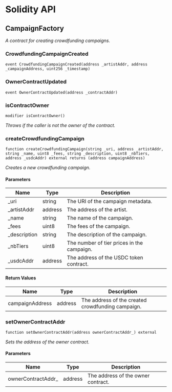# Solidity API

## CampaignFactory

_A contract for creating crowdfunding campaigns._

### CrowdfundingCampaignCreated

```solidity
event CrowdfundingCampaignCreated(address _artistAddr, address _campaignAddress, uint256 _timestamp)
```

### OwnerContractUpdated

```solidity
event OwnerContractUpdated(address _contractAddr)
```

### isContractOwner

```solidity
modifier isContractOwner()
```

_Throws if the caller is not the owner of the contract._

### createCrowdfundingCampaign

```solidity
function createCrowdfundingCampaign(string _uri, address _artistAddr, string _name, uint8 _fees, string _description, uint8 _nbTiers, address _usdcAddr) external returns (address campaignAddress)
```

_Creates a new crowdfunding campaign._

#### Parameters

| Name | Type | Description |
| ---- | ---- | ----------- |
| _uri | string | The URI of the campaign metadata. |
| _artistAddr | address | The address of the artist. |
| _name | string | The name of the campaign. |
| _fees | uint8 | The fees of the campaign. |
| _description | string | The description of the campaign. |
| _nbTiers | uint8 | The number of tier prices in the campaign. |
| _usdcAddr | address | The address of the USDC token contract. |

#### Return Values

| Name | Type | Description |
| ---- | ---- | ----------- |
| campaignAddress | address | The address of the created crowdfunding campaign. |

### setOwnerContractAddr

```solidity
function setOwnerContractAddr(address ownerContractAddr_) external
```

_Sets the address of the owner contract._

#### Parameters

| Name | Type | Description |
| ---- | ---- | ----------- |
| ownerContractAddr_ | address | The address of the owner contract. |

